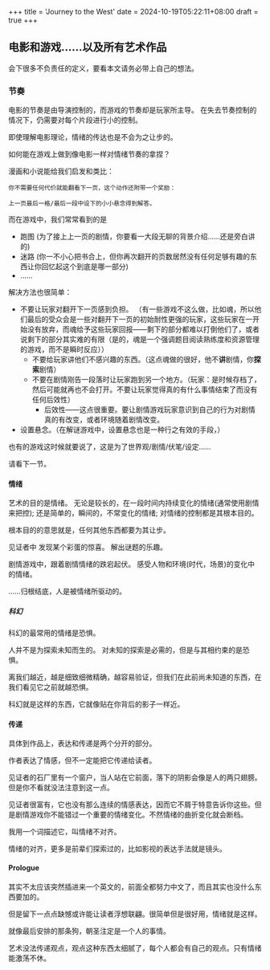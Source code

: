 +++
title = 'Journey to the West'
date = 2024-10-19T05:22:11+08:00
draft = true
+++

## 电影和游戏……以及所有艺术作品

会下很多不负责任的定义，要看本文请务必带上自己的想法。

### 节奏

电影的节奏是由导演控制的，而游戏的节奏却是玩家所主导。 在失去节奏控制的情况下，仍需要对每个片段进行小的控制。

即使理解电影理论，情绪的传达也是不会为之让步的。

如何能在游戏上做到像电影一样对情绪节奏的拿捏？

漫画和小说能给我们启发和类比：

    你不需要任何代价就能翻看下一页，这个动作还附带一个奖励：

    上一页最后一格/最后一段中设下的小小悬念得到解答。

而在游戏中，我们常常看到的是

- 跑图 (为了接上上一页的剧情，你要看一大段无聊的背景介绍……还是旁白讲的)
- 迷路 (你一不小心把书合上，但你再次翻开的页数居然没有任何足够有趣的东西让你回忆起这个到底是哪一部分)
- ……

解决方法也很简单：

- 不要让玩家对翻开下一页感到负担。 （有一些游戏不这么做，比如魂，所以他们最后的受众会是一些对翻开下一页的初始耐性更强的玩家，这些玩家在一开始没有放弃，而魂给予这些玩家回报——剩下的部分都难以打倒他们了，或者说剩下的部分其实难的有限（是的，魂是一个强调题目阅读熟练度和资源管理的游戏，而不是瞬时反应））
  - 不要给玩家讲他们不感兴趣的东西。（这点魂做的很好，他不**讲**剧情，你**探索**剧情）
  - 不要在剧情刚告一段落时让玩家跑到另一个地方。（玩家：是时候存档了，然后可能就再也不会打开。不要让玩家觉得真的有什么事情结束了而没有任何后效性）
    - 后效性——这点很重要。要让剧情游戏玩家意识到自己的行为对剧情真的有改变，或者环境随着剧情改变。
- 设置悬念。（在解谜游戏中，设置悬念也是一种行之有效的手段，）

也有的游戏这时候就要说了，这是为了世界观/剧情/伏笔/设定……

请看下一节。

#### 情绪

艺术的目的是情绪。 无论是较长的，在一段时间内持续变化的情绪(通常使用剧情来把控); 还是简单的，瞬间的，不常变化的情绪; 对情绪的控制都是其根本目的。

根本目的的意思就是，任何其他东西都要为其让步。

见证者中 发现某个彩蛋的惊喜。 解出谜题的乐趣。

剧情游戏中，跟着剧情情绪的跌宕起伏。 感受人物和环境(时代，场景)的变化中的情绪。

……归根结底，人是被情绪所驱动的。

##### 科幻

科幻的最常用的情绪是恐惧。

人并不是为探索未知而生的。 对未知的探索是必需的，但是与其相约束的是恐惧。

离我们越近，越是细致细微精确，越容易验证，但我们在此前尚未知道的东西，在我们看见它之前就越恐惧。

科幻就是这样的东西，它就像贴在你背后的影子一样近。

#### 传递

具体到作品上，表达和传递是两个分开的部分。

作者表达了情感，但不一定能把它传递给读者。

见证者的石厂里有一个窗户，当人站在它前面，落下的阴影会像是人的两只翅膀。但是你不看就没法注意到这一点。

见证者很富有，它也没有那么连续的情感表达，因而它不屑于特意告诉你这些。但是剧情游戏你不能错过一个重要的情绪变化。不然情绪的曲折变化就会断档。

我用一个词描述它，叫情绪不对齐。

情绪的对齐，更多是前辈们探索过的，比如影视的表达手法就是镜头。

#### Prologue

其实不太应该突然插进来一个英文的，前面全都努力中文了，而且其实也没什么东西要加的。

但是留下一点点缺憾或许能让读者浮想联翩。很简单但是很好用，情绪就是这样。

就像最后安排的那条狗，朝圣注定是一个人的事情。

艺术没法传递观点，观点这种东西太细腻了，每个人都会有自己的观点。只有情绪能激荡不休。
